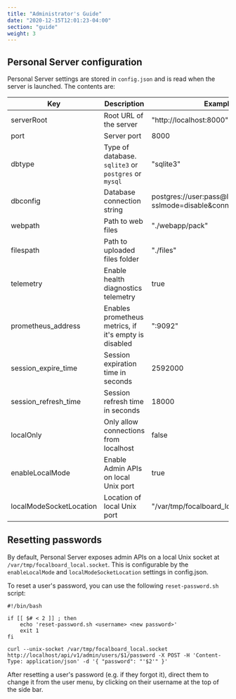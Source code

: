 ```yaml
---
title: "Administrator's Guide"
date: "2020-12-15T12:01:23-04:00"
section: "guide"
weight: 3
---
```


## Personal Server configuration

Personal Server settings are stored in `config.json` and is read when the server is launched. The contents are:

| Key      | Description | Example |
| -----------   | ----------- | ---
| serverRoot    | Root URL of the server    | "http://localhost:8000"
| port          | Server port               | 8000
| dbtype        | Type of database. `sqlite3` or `postgres` or `mysql` | "sqlite3"
| dbconfig      | Database connection string    | postgres://user:pass@localhost/boards?sslmode=disable&connect_timeout=10
| webpath       | Path to web files         | "./webapp/pack"
| filespath     | Path to uploaded files folder | "./files"
| telemetry     | Enable health diagnostics telemetry | true
| prometheus_address | Enables prometheus metrics, if it's empty is disabled | ":9092"
| session_expire_time | Session expiration time in seconds | 2592000
| session_refresh_time  | Session refresh time in seconds | 18000
| localOnly | Only allow connections from localhost | false
| enableLocalMode | Enable Admin APIs on local Unix port | true
| localModeSocketLocation | Location of local Unix port | "/var/tmp/focalboard_local.socket"


## Resetting passwords

By default, Personal Server exposes admin APIs on a local Unix socket at `/var/tmp/focalboard_local.socket`. This is configurable by the `enableLocalMode` and `localModeSocketLocation` settings in config.json.

To reset a user's password, you can use the following `reset-password.sh` script:

```
#!/bin/bash

if [[ $# < 2 ]] ; then
    echo 'reset-password.sh <username> <new password>'
    exit 1
fi

curl --unix-socket /var/tmp/focalboard_local.socket http://localhost/api/v1/admin/users/$1/password -X POST -H 'Content-Type: application/json' -d '{ "password": "'$2'" }'
```

After resetting a user's password (e.g. if they forgot it), direct them to change it from the user menu, by clicking on their username at the top of the side bar.
